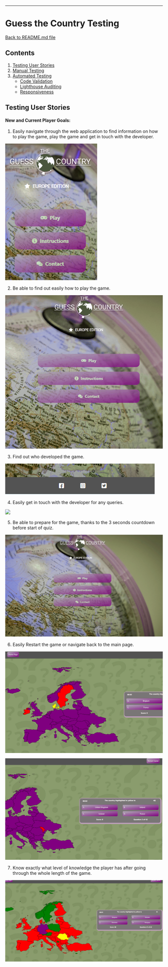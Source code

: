 ***

# Guess the Country Testing 

[Back to README.md file](/README.md)

## Contents
1. [Testing User Stories](#Testing-User-Stories)
2. [Manual Testing](#Manual-Testing)
3. [Automated Testing](#Automated-Testing)    
     - [Code Validation](#Code-Validation)
     - [Lighthouse Auditing](#Lighthouse-Auditing)
     - [Responsiveness](#Responsiveness)


## Testing User Stories

#### New and Current Player Goals:
1. Easily navigate through the web application to find information on how to play the game, play the game and get in touch with the developer.

![](assets/images/easynav.PNG)

2. Be able to find out easily how to play the game.

![](assets/images/instructions.gif)

3.  Find out who developed the game.

![](assets/images/socialmedia.PNG)

4. Easily get in touch with the developer for any queries.

![](assets/images/contact.gif)

5. Be able to prepare for the game, thanks to the 3 seconds countdown before start of quiz.

![](assets/images/countdown.gif)

6. Easily Restart the game or navigate back to the main page.

![](assets/images/homepage.gif)

![](assets/images/restart.gif)

7. Know exactly what level of knowledge the player has after going through the whole length of the game.

![](assets/images/level.gif)